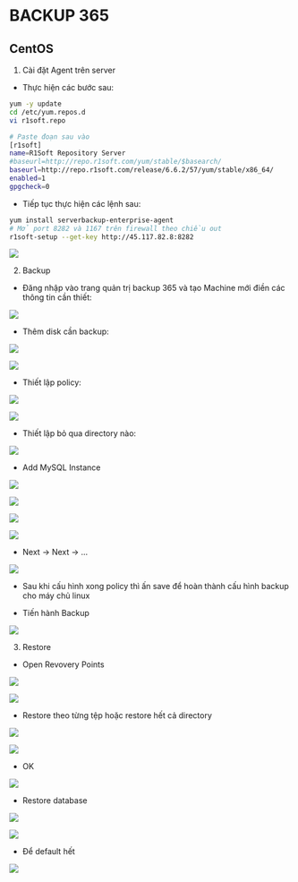 # BACKUP 365 

## CentOS

1. Cài đặt Agent trên server

- Thực hiện các bước sau:

```sh
yum -y update
cd /etc/yum.repos.d
vi r1soft.repo

# Paste đoạn sau vào
[r1soft]
name=R1Soft Repository Server
#baseurl=http://repo.r1soft.com/yum/stable/$basearch/
baseurl=http://repo.r1soft.com/release/6.6.2/57/yum/stable/x86_64/
enabled=1
gpgcheck=0
```

- Tiếp tục thực hiện các lệnh sau:

```sh
yum install serverbackup-enterprise-agent
# Mở port 8282 và 1167 trên firewall theo chiều out
r1soft-setup --get-key http://45.117.82.8:8282
```

![](./images/r1_1.png)

2. Backup

- Đăng nhập vào trang quản trị backup 365 và tạo Machine mới điền các thông tin cần thiết:

![](./images/r1_2.png)

- Thêm disk cần backup:

![](./images/r1_3.png)

![](./images/r1_4.png)

- Thiết lập policy:

![](./images/r1_5.png)

![](./images/r1_6.png)

- Thiết lập bỏ qua directory nào:

![](./images/r1_7.png)

- Add MySQL Instance

![](./images/r1_8.png)

![](./images/r1_9.png)

![](./images/r1_10.png)

![](./images/r1_11.png)

- Next -> Next -> ...

![](./images/r1_12.png)

- Sau khi cấu hình xong policy thì ấn save để hoàn thành cấu hình backup cho máy chủ linux

- Tiến hành Backup

![](./images/r1_13.png)

3. Restore

- Open Revovery Points

![](./images/r1_14.png)

![](./images/r1_15.png)

- Restore theo từng tệp hoặc restore hết cả directory

![](./images/r1_16.png)

![](./images/r1_17.png)

- OK

![](./images/r1_18.png)

- Restore database

![](./images/r1_19.png)

![](./images/r1_20.png)

- Để default hết

![](./images/r1_21.png)
